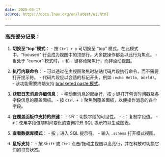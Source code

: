 ```yaml
---
date: 2025-08-17
source: https://docs.lnav.org/en/latest/ui.html
---
```

---

### 高亮部分记录：

1. **切换至“top”模式**：
        - 按 `Ctrl + x` 可切换至 “top” 模式，在此模式中，“focused” 行会成为视图中的顶部行，大多数操作都会以此行为焦点。
        - 当处于 “cursor” 模式时，`↑` 和 `↓` 键移动聚焦行，而非滚动视图。

2. **执行内联命令**：
        - 可以通过在主视图聚焦时粘贴代码片段执行命令，而不需要打开提示符。
        - 代码片段应以合适的标记开头，例如 `:echo Hello, World!`。
        - 该功能需要终端支持 [bracketed paste 模式](https://en.wikipedia.org/wiki/Bracketed-paste)。

3. **获取日志消息详细信息**：
        - 移动至消息的起始行，按 `p` 键打开包含时间戳及各字段信息的覆盖面板。
        - 按 `Ctrl + ]` 聚焦到覆盖面板，以便操作消息的各个字段。

4. **在覆盖面板中支持的热键**：
        - `SPC`：切换字段的可见性。
        - `c`：复制字段值。
        - `#`：使用字段值随时间变化的查询打开 SQL 提示符以生成图表。

5. **查看数据库模式**：
        - 按 `;` 进入 SQL 提示符。
        - 输入 `.schema` 打开模式视图。

6. **鼠标支持**：
        - 按 `Shift` 或 `Ctrl` 点击/拖动主视图以高亮行，并在释放时切换它们的书签状态。


